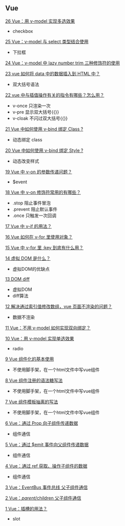 ## Vue



[26 Vue：用 v-model 实现多选效果](https://zhuanlan.zhihu.com/p/491975740)

- checkbox

[25 Vue：v-model 与 select 类型结合使用](https://zhuanlan.zhihu.com/p/492318927)

- 下拉框

[24 Vue：v-model 中 lazy number trim 三种修饰符的使用](https://zhuanlan.zhihu.com/p/492332191)

[23 vue 如何将 data 中的数据插入到 HTML 中？](https://zhuanlan.zhihu.com/p/467444993)

* 双大括号语法

[22 vue 中与插值操作有关的指令有哪些？怎么用？](https://zhuanlan.zhihu.com/p/467885581)

* v-once 只渲染一次
* v-pre 显示双大括号{{}}
* v-cloak 不闪过双大括号{{}}

[21 Vue 中如何使用 v-bind 绑定 Class ?](https://zhuanlan.zhihu.com/p/469655669)

* 动态绑定 class

[20 Vue 中如何使用 v-bind 绑定 Style ?](https://zhuanlan.zhihu.com/p/470454150)

* 动态改变样式

[19 Vue 中 v-on 的参数传递问题？](https://zhuanlan.zhihu.com/p/473146467)

* $event

[18 Vue 中 v-on 修饰符常用的有哪些？](https://zhuanlan.zhihu.com/p/476626798)

* .stop 阻止事件冒泡
* .prevent 阻止默认事件
* .once 只触发一次回调

[17 Vue 中 v-if 的用法？](https://zhuanlan.zhihu.com/p/476634428)

[16 Vue 如何在 v-for 里使用对象？](https://zhuanlan.zhihu.com/p/478573911)

[15 Vue 中 v-for 里 :key 到底有什么用？](https://zhuanlan.zhihu.com/p/480038193)

[14 虚拟 DOM 是什么？](https://zhuanlan.zhihu.com/p/480051950)

* 虚拟DOM的优缺点

[13 DOM diff](https://zhuanlan.zhihu.com/p/480394858)

* 虚拟DOM
* diff算法

[12 解决通过索引值修改数组，vue 页面不渲染的问题？](https://zhuanlan.zhihu.com/p/488490750)

* 数据不渲染

[11 Vue：不用 v-model 如何实现双向绑定？](https://zhuanlan.zhihu.com/p/491892428)

[10 Vue：用 v-model 实现单选效果](https://zhuanlan.zhihu.com/p/491939677)

* radio

[9 Vue 组件化的基本使用](https://zhuanlan.zhihu.com/p/495709904)

- 不使用脚手架，在一个html文件中写vue组件

[8 Vue 组件注册的语法糖写法](https://zhuanlan.zhihu.com/p/495748814)

- 不使用脚手架，在一个html文件中写vue组件

[7 Vue 组件模板抽离的写法](https://zhuanlan.zhihu.com/p/495754089)

- 不使用脚手架，在一个html文件中写vue组件

[6 Vue：通过 Prop 向子组件传递数据](https://zhuanlan.zhihu.com/p/497040683)

- 组件通信

[5 Vue：通过 $emit 事件向父组件传递数据](https://zhuanlan.zhihu.com/p/497083184)

- 组件通信

[4 Vue：通过 ref 获取、操作子组件的数据](https://zhuanlan.zhihu.com/p/497207400)

- 组件通信

[3 Vue：EventBus 事件总线 父子组件通信](https://zhuanlan.zhihu.com/p/497819604)

[2 Vue：$parent/$children 父子组件通信](https://zhuanlan.zhihu.com/p/497848997)

[1 Vue：插槽的用法？](https://zhuanlan.zhihu.com/p/508338207)

- slot